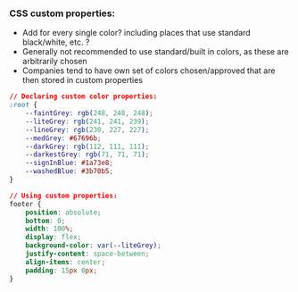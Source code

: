 
### CSS custom properties:
- Add for every single color? including places that use standard black/white, etc. ? 
- Generally not recommended to use standard/built in colors, as these are arbitrarily chosen
- Companies tend to have own set of colors chosen/approved that are then stored in custom properties

```css
// Declaring custom color properties:
:root {
	--faintGrey: rgb(248, 248, 248);
	--liteGrey: rgb(241, 241, 239);
	--lineGrey: rgb(230, 227, 227);
	--medGrey: #67696b;
	--darkGrey: rgb(112, 111, 111);
	--darkestGrey: rgb(71, 71, 71);
	--signInBlue: #1a73e8;
	--washedBlue: #3b70b5;
}

// Using custom properties:
footer {
	position: absolute;
	bottom: 0;
	width: 100%;
	display: flex;
	background-color: var(--liteGrey);
	justify-content: space-between;
	align-items: center;
	padding: 15px 0px;
}
```
